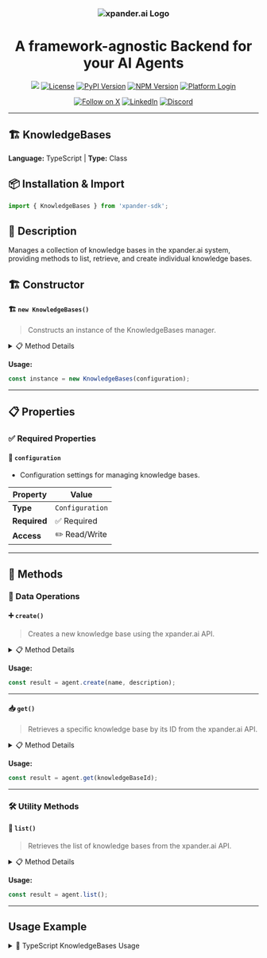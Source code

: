 <h3 align="center">
  <a name="readme-top"></a>
  <picture>
    <source media="(prefers-color-scheme: dark)" srcset="https://assets.xpanderai.io/logo/xpander.ai_dark.png">
    <img
      src="https://assets.xpanderai.io/logo/xpander.ai_light.png"
      style="max-width: 100%; height: auto; width: auto; max-height: 170px;"
      alt="xpander.ai Logo"
    >
  </picture>
</h3>

<div align="center">
  <h1>A framework-agnostic Backend for your AI Agents</h1>

  <a href="https://pepy.tech/projects/xpander-sdk"><img src="https://static.pepy.tech/badge/xpander-sdk/month"></a> 
  <a href="https://github.com/xpander-ai/xpander.ai/blob/main/LICENSE"><img src="https://img.shields.io/github/license/xpander-ai/xpander.ai" alt="License"></a> <a href="https://pypi.org/project/xpander-sdk"><img src="https://img.shields.io/pypi/v/xpander-sdk" alt="PyPI Version"></a> <a href="https://npmjs.com/package/xpander-sdk"><img src="https://img.shields.io/npm/v/xpander-sdk" alt="NPM Version"></a> <a href="https://app.xpander.ai"><img src="https://img.shields.io/badge/platform-login-30a46c" alt="Platform Login"></a>
</div>

<div align="center">
  <p align="center">
<a href="https://x.com/xpander_ai"><img src="https://img.shields.io/badge/Follow%20on%20X-000000?style=for-the-badge&logo=x&logoColor=white" alt="Follow on X" /></a> <a href="https://www.linkedin.com/company/xpander-ai"><img src="https://img.shields.io/badge/Follow%20on%20LinkedIn-0077B5?style=for-the-badge&logo=linkedin&logoColor=white" alt="LinkedIn" /></a> <a href="https://discord.gg/CUcp4WWh5g"><img src="https://img.shields.io/badge/Join%20our%20Discord-5865F2?style=for-the-badge&logo=discord&logoColor=white" alt="Discord" /></a>
  </p>
</div>

---

## 🏗️ KnowledgeBases

**Language:** TypeScript | **Type:** Class

## 📦 Installation & Import

```typescript
import { KnowledgeBases } from 'xpander-sdk';
```

## 📖 Description

Manages a collection of knowledge bases in the xpander.ai system, providing methods to list, retrieve, and create individual knowledge bases.

## 🏗️ Constructor

#### 🏗️ `new KnowledgeBases()`

> Constructs an instance of the KnowledgeBases manager.

<details>
<summary>📋 Method Details</summary>

**Parameters:**

| Parameter | Type | Required | Description |
|-----------|------|----------|-------------|
| `configuration` | `Configuration` | ✅ | - Configuration settings for managing knowledge bases. |

</details>

**Usage:**

```typescript
const instance = new KnowledgeBases(configuration);
```

---

## 📋 Properties

### ✅ Required Properties

#### 📝 `configuration`

- Configuration settings for managing knowledge bases.

| Property | Value |
|----------|-------|
| **Type** | `Configuration` |
| **Required** | ✅ Required |
| **Access** | ✏️ Read/Write |

---

## 🔧 Methods

### 💾 Data Operations

#### ➕ `create()`

> Creates a new knowledge base using the xpander.ai API.

<details>
<summary>📋 Method Details</summary>

**Parameters:**

| Parameter | Type | Required | Description |
|-----------|------|----------|-------------|
| `name` | `string` | ✅ | - The name of the new knowledge base. |
| `description` | `string` | ❌ | - Optional. |

**Returns:** `KnowledgeBaseItem`

</details>

**Usage:**

```typescript
const result = agent.create(name, description);
```

---

#### 📥 `get()`

> Retrieves a specific knowledge base by its ID from the xpander.ai API.

<details>
<summary>📋 Method Details</summary>

**Parameters:**

| Parameter | Type | Required | Description |
|-----------|------|----------|-------------|
| `knowledgeBaseId` | `string` | ✅ | - The unique identifier of the knowledge base to retrieve. |

**Returns:** `KnowledgeBaseItem`

</details>

**Usage:**

```typescript
const result = agent.get(knowledgeBaseId);
```

---

### 🛠️ Utility Methods

#### 🔧 `list()`

> Retrieves the list of knowledge bases from the xpander.ai API.

<details>
<summary>📋 Method Details</summary>

**Returns:** `KnowledgeBaseItem[]`

</details>

**Usage:**

```typescript
const result = agent.list();
```

---

## Usage Example

<details>
<summary>📝 TypeScript KnowledgeBases Usage</summary>

```typescript
import { KnowledgeBases } from 'xpander-sdk';

// Create KnowledgeBases instance
const knowledgebases = new KnowledgeBases();


// Access key property: configuration
const value = knowledgebases.configuration;
console.log(`configuration: ${value}`);



// Call key method: create
const result = knowledgebases.create();
console.log(`Result: ${result}`);


console.log("KnowledgeBases ready!");
```

</details>


